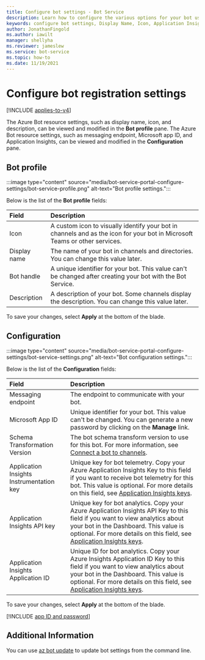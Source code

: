 ```yaml
---
title: Configure bot settings - Bot Service
description: Learn how to configure the various options for your bot using the Azure portal.
keywords: configure bot settings, Display Name, Icon, Application Insights, Settings blade
author: JonathanFingold
ms.author: iawilt
manager: shellyha
ms.reviewer: jameslew
ms.service: bot-service
ms.topic: how-to
ms.date: 11/19/2021
---
```


# Configure bot registration settings

[!INCLUDE [applies-to-v4](includes/applies-to-v4-current.md)]

The Azure Bot resource settings, such as display name, icon, and description, can be viewed and modified in the **Bot profile** pane.
The Azure Bot resource settings, such as messaging endpoint, Microsoft app ID, and Application Insights, can be viewed and modified in the **Configuration** pane.

## Bot profile

:::image type="content" source="media/bot-service-portal-configure-settings/bot-service-profile.png" alt-text="Bot profile settings.":::

Below is the list of the **Bot profile** fields:

| Field | Description |
|:-|:-|
| Icon | A custom icon to visually identify your bot in channels and as the icon for your bot in Microsoft Teams or other services. |
| Display name | The name of your bot in channels and directories. You can change this value later. |
| Bot handle | A unique identifier for your bot. This value can't be changed after creating your bot with the Bot Service. |
| Description | A description of your bot. Some channels display the description. You can change this value later. |

To save your changes, select **Apply** at the bottom of the blade.

## Configuration

:::image type="content" source="media/bot-service-portal-configure-settings/bot-service-settings.png" alt-text="Bot configuration settings.":::

Below is the list of the **Configuration** fields:

| Field | Description |
|:-|:-|
| Messaging endpoint | The endpoint to communicate with your bot. |
| Microsoft App ID | Unique identifier for your bot. This value can't be changed. You can generate a new password by clicking on the **Manage** link. |
| Schema Transformation Version | The bot schema transform version to use for this bot. For more information, see [Connect a bot to channels](bot-service-manage-channels.md). |
| Application Insights Instrumentation key | Unique key for bot telemetry. Copy your Azure Application Insights Key to this field if you want to receive bot telemetry for this bot. This value is optional. For more details on this field, see [Application Insights keys](bot-service-resources-app-insights-keys.md). |
| Application Insights API key | Unique key for bot analytics. Copy your Azure Application Insights API Key to this field if you want to view analytics about your bot in the Dashboard. This value is optional. For more details on this field, see [Application Insights keys](bot-service-resources-app-insights-keys.md). |
| Application Insights Application ID | Unique ID for bot analytics. Copy your Azure Insights Application ID Key to this field if you want to view analytics about your bot in the Dashboard. This value is optional. For more details on this field, see [Application Insights keys](bot-service-resources-app-insights-keys.md). |

To save your changes, select **Apply** at the bottom of the blade.

[!INCLUDE [app ID and password](includes/authentication/azure-bot-appid-password.md)]

## Additional Information

You can use [az bot update](/cli/azure/bot#az-bot-update) to update bot settings from the command line.
